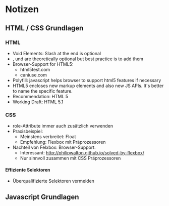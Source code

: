 # Notizen

## HTML / CSS Grundlagen

### HTML

- Void Elements: Slash at the end is optional
- <html>, <head> und <body> are theoretically optional but best practice is to add them
- Browser-Support for HTML5:
	- html5test.com
	- caniuse.com
- Polyfill: javascript helps browser to support html5 features if necessary
- HTML5 encloses new markup elements and also new JS APIs. It's better to name the specific feature.
- Recommendation: HTML 5
- Working Draft: HTML 5.1


### CSS
- role-Attribute immer auch zusätzlich verwenden
- Praxisbeispiel:
	- Meinstens verbreitet: Float
	- Empfehlung: Flexbox mit Präprozessoren
- Nachteil von Felxbox: Browser-Support.
	- Interessant: http://philipwalton.github.io/solved-by-flexbox/
	- Nur sinnvoll zusammen mit CSS Präprozessoren

#### Effiziente Selektoren
- Überqualifizierte Selektoren vermeiden


## Javascript Grundlagen

